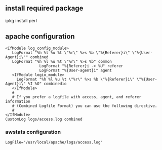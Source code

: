 ## install required package

ipkg install perl

## apache configuration

```
<IfModule log_config_module>
   LogFormat "%h %l %u %t \"%r\" %>s %b \"%{Referer}i\" \"%{User-Agent}i\"" combined
   LogFormat "%h %l %u %t \"%r\" %>s %b" common
               LogFormat "%{Referer}i -> %U" referer
               LogFormat "%{User-agent}i" agent
   <IfModule logio_module>
     LogFormat "%h %l %u %t \"%r\" %>s %b \"%{Referer}i\" \"%{User-Agent}i\" %I %O" combinedio
   </IfModule>
   #
   # If you prefer a logfile with access, agent, and referer information
   # (Combined Logfile Format) you can use the following directive.
   #
</IfModule>
CustomLog logs/access.log combined
```

### awstats configuration

```
LogFile="/usr/local/apache/logs/access.log"
```
